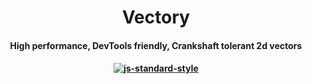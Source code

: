 <h1 align="center">Vectory</h1>
<h4 align="center">High performance, DevTools friendly, Crankshaft tolerant 2d vectors<h4>

<p align="center">
   <a href="https://github.com/feross/standard">
      <img src="https://img.shields.io/badge/code%20style-standard-brightgreen.svg?style=flat" alt="js-standard-style"></img>
   </a>
</p>
